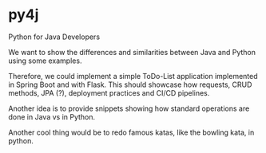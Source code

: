 # py4j
Python for Java Developers 

We want to show the differences and similarities between Java and Python using some examples.

Therefore, we could implement a simple ToDo-List application implemented in Spring Boot and with Flask. This should showcase how requests, CRUD methods, JPA (?), deployment practices and CI/CD pipelines.

Another idea is to provide snippets showing how standard operations are done in Java vs in Python.

Another cool thing would be to redo famous katas, like the bowling kata, in python.
